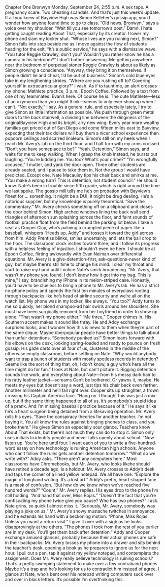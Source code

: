 Chapter One
Bronwyn
Monday, September 24, 2:55 p.m.
A sex tape. A pregnancy scare. Two cheating scandals. And that’s just this
week’s update. If all you knew of Bayview High was Simon Kelleher’s
gossip app, you’d wonder how anyone found time to go to class.
“Old news, Bronwyn,” says a voice over my shoulder. “Wait till you see
tomorrow’s post.”
Damn. I hate getting caught reading About That, especially by its creator.
I lower my phone and slam my locker shut. “Whose lives are you ruining
next, Simon?”
Simon falls into step beside me as I move against the flow of students
heading for the exit. “It’s a public service,” he says with a dismissive wave.
“You tutor Reggie Crawley, don’t you? Wouldn’t you rather know he has a
camera in his bedroom?”
I don’t bother answering. Me getting anywhere near the bedroom of
perpetual stoner Reggie Crawley is about as likely as Simon growing a
conscience.
“Anyway, they bring it on themselves. If people didn’t lie and cheat, I’d
be out of business.” Simon’s cold blue eyes take in my lengthening strides.
“Where are you rushing off to? Covering yourself in extracurricular glory?”
I wish. As if to taunt me, an alert crosses my phone: Mathlete practice, 3
p.m., Epoch Coffee. Followed by a text from one of my teammates: Evan’s
here.
Of course he is. The cute Mathlete—less of an oxymoron than you might
think—seems to only ever show up when I can’t.
“Not exactly,” I say. As a general rule, and especially lately, I try to give
Simon as little information as possible. We push through green metal doors
to the back stairwell, a dividing line between the dinginess of the originalBayview High and its bright, airy new wing. Every year more wealthy
families get priced out of San Diego and come fifteen miles east to
Bayview, expecting that their tax dollars will buy them a nicer school
experience than popcorn ceilings and scarred linoleum.
Simon’s still on my heels when I reach Mr. Avery’s lab on the third floor,
and I half turn with my arms crossed. “Don’t you have someplace to be?”
“Yeah. Detention,” Simon says, and waits for me to keep walking. When
I grasp the knob instead, he bursts out laughing. “You’re kidding me. You
too? What’s your crime?”
“I’m wrongfully accused,” I mutter, and yank the door open. Three other
students are already seated, and I pause to take them in. Not the group I
would have predicted. Except one.
Nate Macauley tips his chair back and smirks at me. “You make a wrong
turn? This is detention, not student council.”
He should know. Nate’s been in trouble since fifth grade, which is right
around the time we last spoke. The gossip mill tells me he’s on probation
with Bayview’s finest for … something. It might be a DUI; it might be drug
dealing. He’s a notorious supplier, but my knowledge is purely theoretical.
“Save the commentary.” Mr. Avery checks something off on a clipboard
and closes the door behind Simon. High arched windows lining the back
wall send triangles of afternoon sun splashing across the floor, and faint
sounds of football practice float from the field behind the parking lot below.
I take a seat as Cooper Clay, who’s palming a crumpled piece of paper
like a baseball, whispers “Heads up, Addy” and tosses it toward the girl
across from him. Addy Prentiss blinks, smiles uncertainly, and lets the ball
drop to the floor.
The classroom clock inches toward three, and I follow its progress with a
helpless feeling of injustice. I shouldn’t even be here. I should be at Epoch
Coffee, flirting awkwardly with Evan Neiman over differential equations.
Mr. Avery is a give-detention-first, ask-questions-never kind of guy, but
maybe there’s still time to change his mind. I clear my throat and start to
raise my hand until I notice Nate’s smirk broadening. “Mr. Avery, that
wasn’t my phone you found. I don’t know how it got into my bag. This is
mine,” I say, brandishing my iPhone in its melon-striped case.
Honestly, you’d have to be clueless to bring a phone to Mr. Avery’s lab.
He has a strict no-phone policy and spends the first ten minutes of everyclass rooting through backpacks like he’s head of airline security and we’re
all on the watch list. My phone was in my locker, like always.
“You too?” Addy turns to me so quickly, her blond shampoo-ad hair
swirls around her shoulders. She must have been surgically removed from
her boyfriend in order to show up alone. “That wasn’t my phone either.”
“Me three,” Cooper chimes in. His Southern accent makes it sound like
thray. He and Addy exchange surprised looks, and I wonder how this is
news to them when they’re part of the same clique. Maybe überpopular
people have better things to talk about than unfair detentions.
“Somebody punked us!” Simon leans forward with his elbows on the
desk, looking spring-loaded and ready to pounce on fresh gossip. His gaze
darts over all four of us, clustered in the middle of the otherwise empty
classroom, before settling on Nate. “Why would anybody want to trap a
bunch of students with mostly spotless records in detention? Seems like the
sort of thing that, oh, I don’t know, a guy who’s here all the time might do
for fun.”
I look at Nate, but can’t picture it. Rigging detention sounds like work,
and everything about Nate—from his messy dark hair to his ratty leather
jacket—screams Can’t be bothered. Or yawns it, maybe. He meets my eyes
but doesn’t say a word, just tips his chair back even farther. Another
millimeter and he’ll fall right over.
Cooper sits up straighter, a frown crossing his Captain America face.
“Hang on. I thought this was just a mix-up, but if the same thing happened
to all of us, it’s somebody’s stupid idea of a prank. And I’m missing
baseball practice because of it.” He says it like he’s a heart surgeon being
detained from a lifesaving operation.
Mr. Avery rolls his eyes. “Save the conspiracy theories for another
teacher. I’m not buying it. You all know the rules against bringing phones to
class, and you broke them.” He gives Simon an especially sour glance.
Teachers know About That exists, but there’s not much they can do to stop
it. Simon only uses initials to identify people and never talks openly about
school. “Now listen up. You’re here until four. I want each of you to write a
five-hundred-word essay on how technology is ruining American high
schools. Anyone who can’t follow the rules gets another detention
tomorrow.”
“What do we write with?” Addy asks. “There aren’t any computers
here.” Most classrooms have Chromebooks, but Mr. Avery, who looks likehe should have retired a decade ago, is a holdout.
Mr. Avery crosses to Addy’s desk and taps the corner of a lined yellow
notepad. We all have one. “Explore the magic of longhand writing. It’s a
lost art.”
Addy’s pretty, heart-shaped face is a mask of confusion. “But how do we
know when we’ve reached five hundred words?”
“Count,” Mr. Avery replies. His eyes drop to the phone I’m still holding.
“And hand that over, Miss Rojas.”
“Doesn’t the fact that you’re confiscating my phone twice give you
pause? Who has two phones?” I ask. Nate grins, so quick I almost miss it.
“Seriously, Mr. Avery, somebody was playing a joke on us.”
Mr. Avery’s snowy mustache twitches in annoyance, and he extends his
hand with a beckoning motion. “Phone, Miss Rojas. Unless you want a
return visit.” I give it over with a sigh as he looks disapprovingly at the
others. “The phones I took from the rest of you earlier are in my desk.
You’ll get them back after detention.” Addy and Cooper exchange amused
glances, probably because their actual phones are safe in their backpacks.
Mr. Avery tosses my phone into a drawer and sits behind the teacher’s
desk, opening a book as he prepares to ignore us for the next hour. I pull out
a pen, tap it against my yellow notepad, and contemplate the assignment.
Does Mr. Avery really believe technology is ruining schools? That’s a pretty
sweeping statement to make over a few contraband phones. Maybe it’s a
trap and he’s looking for us to contradict him instead of agree.
I glance at Nate, who’s bent over his notepad writing computers suck
over and over in block letters.
It’s possible I’m overthinking this.
